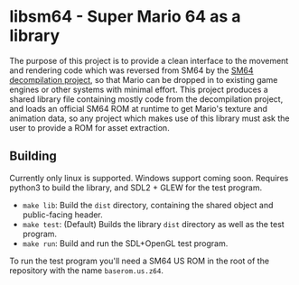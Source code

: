 # libsm64 - Super Mario 64 as a library

The purpose of this project is to provide a clean interface to the movement and rendering
code which was reversed from SM64 by the [SM64 decompilation project](https://github.com/n64decomp/sm64),
so that Mario can be dropped in to existing game engines or other systems with minimal effort.
This project produces a shared library file containing mostly code from the decompilation project,
and loads an official SM64 ROM at runtime to get Mario's texture and animation data, so any project
which makes use of this library must ask the user to provide a ROM for asset extraction.

## Building

Currently only linux is supported. Windows support coming soon. Requires python3 to build the library,
and SDL2 + GLEW for the test program.

- `make lib`: Build the `dist` directory, containing the shared object and public-facing header.
- `make test`: (Default) Builds the library `dist` directory as well as the test program.
- `make run`: Build and run the SDL+OpenGL test program.

To run the test program you'll need a SM64 US ROM in the root of the repository with the name `baserom.us.z64`.
